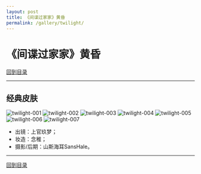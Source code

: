 ```yaml
---
layout: post
title: 《间谍过家家》黄昏
permalink: /gallery/twilight/
---
```


# 《间谍过家家》黄昏

[回到目录](../)

---

## 经典皮肤

<div>
    <link rel="stylesheet" href="../../css/hc-gallery.css">
    <div class="gallery">
        <img src="classic/twilight-001.jpg" alt="twilight-001">
        <img src="classic/twilight-002.jpg" alt="twilight-002">
        <img src="classic/twilight-003.jpg" alt="twilight-003">
        <img src="classic/twilight-004.jpg" alt="twilight-004">
        <img src="classic/twilight-005.jpg" alt="twilight-005">
        <img src="classic/twilight-006.jpg" alt="twilight-006">
        <img src="classic/twilight-007.jpg" alt="twilight-007">
    </div>
</div>

- 出镜：上官玖梦；
- 妆造：念稚；
- 摄影/后期：山斯海耳SansHale。

---

[回到目录](../)